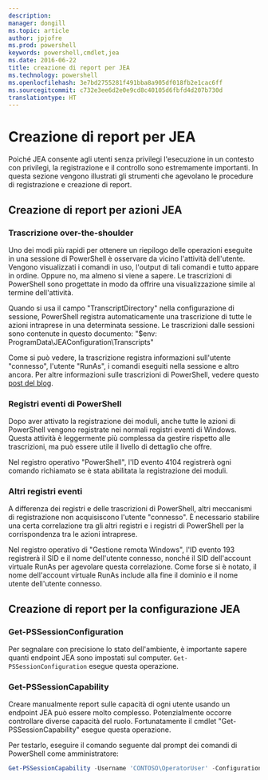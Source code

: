 ```yaml
---
description: 
manager: dongill
ms.topic: article
author: jpjofre
ms.prod: powershell
keywords: powershell,cmdlet,jea
ms.date: 2016-06-22
title: creazione di report per JEA
ms.technology: powershell
ms.openlocfilehash: 3e7bd2755281f491bba8a905df018fb2e1cac6ff
ms.sourcegitcommit: c732e3ee6d2e0e9cd8c40105d6fbfd4d207b730d
translationtype: HT
---
```

# <a name="reporting-on-jea"></a>Creazione di report per JEA
Poiché JEA consente agli utenti senza privilegi l'esecuzione in un contesto con privilegi, la registrazione e il controllo sono estremamente importanti.
In questa sezione vengono illustrati gli strumenti che agevolano le procedure di registrazione e creazione di report.

## <a name="reporting-on-jea-actions"></a>Creazione di report per azioni JEA
### <a name="over-the-shoulder-transcription"></a>Trascrizione over-the-shoulder
Uno dei modi più rapidi per ottenere un riepilogo delle operazioni eseguite in una sessione di PowerShell è osservare da vicino l'attività dell'utente.
Vengono visualizzati i comandi in uso, l'output di tali comandi e tutto appare in ordine.
Oppure no, ma almeno si viene a sapere.
Le trascrizioni di PowerShell sono progettate in modo da offrire una visualizzazione simile al termine dell'attività.

Quando si usa il campo "TranscriptDirectory" nella configurazione di sessione, PowerShell registra automaticamente una trascrizione di tutte le azioni intraprese in una determinata sessione.
Le trascrizioni dalle sessioni sono contenute in questo documento: "$env: ProgramData\JEAConfiguration\Transcripts"

Come si può vedere, la trascrizione registra informazioni sull'utente "connesso", l'utente "RunAs", i comandi eseguiti nella sessione e altro ancora.
Per altre informazioni sulle trascrizioni di PowerShell, vedere questo [post del blog](http://blogs.msdn.com/b/powershell/archive/2015/06/09/powershell-the-blue-team.aspx).

### <a name="powershell-event-logs"></a>Registri eventi di PowerShell
Dopo aver attivato la registrazione dei moduli, anche tutte le azioni di PowerShell vengono registrate nei normali registri eventi di Windows.
Questa attività è leggermente più complessa da gestire rispetto alle trascrizioni, ma può essere utile il livello di dettaglio che offre.

Nel registro operativo "PowerShell", l'ID evento 4104 registrerà ogni comando richiamato se è stata abilitata la registrazione dei moduli.

### <a name="other-event-logs"></a>Altri registri eventi
A differenza dei registri e delle trascrizioni di PowerShell, altri meccanismi di registrazione non acquisiscono l'utente "connesso".
È necessario stabilire una certa correlazione tra gli altri registri e i registri di PowerShell per la corrispondenza tra le azioni intraprese.

Nel registro operativo di "Gestione remota Windows", l'ID evento 193 registrerà il SID e il nome dell'utente connesso, nonché il SID dell'account virtuale RunAs per agevolare questa correlazione.
Come forse si è notato, il nome dell'account virtuale RunAs include alla fine il dominio e il nome utente dell'utente connesso.

## <a name="reporting-on-jea-configuration"></a>Creazione di report per la configurazione JEA
### <a name="get-pssessionconfiguration"></a>Get-PSSessionConfiguration
Per segnalare con precisione lo stato dell'ambiente, è importante sapere quanti endpoint JEA sono impostati sul computer.
`Get-PSSessionConfiguration` esegue questa operazione.

### <a name="get-pssessioncapability"></a>Get-PSSessionCapability
Creare manualmente report sulle capacità di ogni utente usando un endpoint JEA può essere molto complesso.
Potenzialmente occorre controllare diverse capacità del ruolo.
Fortunatamente il cmdlet "Get-PSSessionCapability" esegue questa operazione.

Per testarlo, eseguire il comando seguente dal prompt dei comandi di PowerShell come amministratore:
```PowerShell
Get-PSSessionCapability -Username 'CONTOSO\OperatorUser' -ConfigurationName JEADemo
```

